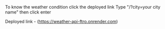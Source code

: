 To know the weather condition click the deployed link
Type "/?city=your city name" then click enter




Deployed link - (https://weather-api-ftro.onrender.com)
